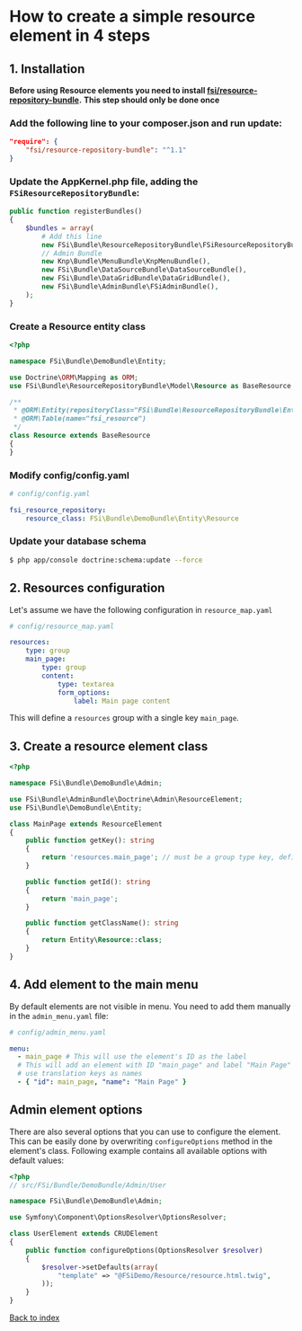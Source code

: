 # How to create a simple resource element in 4 steps

## 1. Installation

**Before using Resource elements you need to install [fsi/resource-repository-bundle](https://github.com/fsi-open/resource-repository-bundle).**
**This step should only be done once**

### Add the following line to your composer.json and run update:

```json
"require": {
    "fsi/resource-repository-bundle": "^1.1"
}
```

### Update the AppKernel.php file, adding the `FSiResourceRepositoryBundle`:

```php
public function registerBundles()
{
    $bundles = array(
        # Add this line
        new FSi\Bundle\ResourceRepositoryBundle\FSiResourceRepositoryBundle(),
        // Admin Bundle
        new Knp\Bundle\MenuBundle\KnpMenuBundle(),
        new FSi\Bundle\DataSourceBundle\DataSourceBundle(),
        new FSi\Bundle\DataGridBundle\DataGridBundle(),
        new FSi\Bundle\AdminBundle\FSiAdminBundle(),
    );
}
```

### Create a Resource entity class

```php
<?php

namespace FSi\Bundle\DemoBundle\Entity;

use Doctrine\ORM\Mapping as ORM;
use FSi\Bundle\ResourceRepositoryBundle\Model\Resource as BaseResource;

/**
 * @ORM\Entity(repositoryClass="FSi\Bundle\ResourceRepositoryBundle\Entity\ResourceRepository")
 * @ORM\Table(name="fsi_resource")
 */
class Resource extends BaseResource
{
}
```

### Modify config/config.yaml

```yaml
# config/config.yaml

fsi_resource_repository:
    resource_class: FSi\Bundle\DemoBundle\Entity\Resource
```

### Update your database schema

```sh
$ php app/console doctrine:schema:update --force
```

## 2. Resources configuration

Let's assume we have the following configuration in ``resource_map.yaml``

```yaml
# config/resource_map.yaml

resources:
    type: group
    main_page:
        type: group
        content:
            type: textarea
            form_options:
                label: Main page content
```

This will define a `resources` group with a single key `main_page`.

## 3. Create a resource element class

```php
<?php

namespace FSi\Bundle\DemoBundle\Admin;

use FSi\Bundle\AdminBundle\Doctrine\Admin\ResourceElement;
use FSi\Bundle\DemoBundle\Entity;

class MainPage extends ResourceElement
{
    public function getKey(): string
    {
        return 'resources.main_page'; // must be a group type key, defined in the `resource_map.yaml`
    }

    public function getId(): string
    {
        return 'main_page';
    }

    public function getClassName(): string
    {
        return Entity\Resource::class;
    }
}
```

## 4. Add element to the main menu

By default elements are not visible in menu. You need to add them manually in the `admin_menu.yaml` file:

```yaml
# config/admin_menu.yaml

menu:
  - main_page # This will use the element's ID as the label
  # This will add an element with ID "main_page" and label "Main Page" - you can also
  # use translation keys as names
  - { "id": main_page, "name": "Main Page" }

```

## Admin element options

There are also several options that you can use to configure the element.
This can be easily done by overwriting ``configureOptions`` method in the element's class.
Following example contains all available options with default values:

```php
<?php
// src/FSi/Bundle/DemoBundle/Admin/User

namespace FSi\Bundle\DemoBundle\Admin;

use Symfony\Component\OptionsResolver\OptionsResolver;

class UserElement extends CRUDElement
{
    public function configureOptions(OptionsResolver $resolver)
    {
        $resolver->setDefaults(array(
            "template" => "@FSiDemo/Resource/resource.html.twig",
        ));
    }
}
```

[Back to index](index.md)
